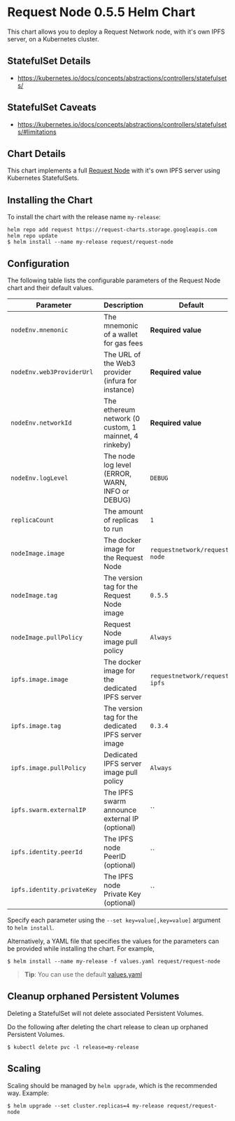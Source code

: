 # Request Node 0.5.5 Helm Chart

This chart allows you to deploy a Request Network node, with it's own IPFS server, on a Kubernetes cluster.

## StatefulSet Details

- https://kubernetes.io/docs/concepts/abstractions/controllers/statefulsets/

## StatefulSet Caveats

- https://kubernetes.io/docs/concepts/abstractions/controllers/statefulsets/#limitations

## Chart Details

This chart implements a full [Request Node](https://github.com/RequestNetwork/requestNetwork/tree/development/packages/request-node) with it's own IPFS server using Kubernetes StatefulSets.

## Installing the Chart

To install the chart with the release name `my-release`:

```console
helm repo add request https://request-charts.storage.googleapis.com
helm repo update
$ helm install --name my-release request/request-node
```

## Configuration

The following table lists the configurable parameters of the Request Node chart and their default values.

| Parameter                  | Description                                           | Default                       |
| -------------------------- | ----------------------------------------------------- | ----------------------------- |
| `nodeEnv.mnemonic`         | The mnemonic of a wallet for gas fees                 | **Required value**            |
| `nodeEnv.web3ProviderUrl`  | The URL of the Web3 provider (infura for instance)    | **Required value**            |
| `nodeEnv.networkId`        | The ethereum network (0 custom, 1 mainnet, 4 rinkeby) | **Required value**            |
| `nodeEnv.logLevel`         | The node log level (ERROR, WARN, INFO or DEBUG)       | `DEBUG`                       |
| `replicaCount`             | The amount of replicas to run                         | `1`                           |
| `nodeImage.image`          | The docker image for the Request Node                 | `requestnetwork/request-node` |
| `nodeImage.tag`            | The version tag for the Request Node image            | `0.5.5`                       |
| `nodeImage.pullPolicy`     | Request Node image pull policy                        | `Always`                      |
| `ipfs.image.image`         | The docker image for the dedicated IPFS server        | `requestnetwork/request-ipfs` |
| `ipfs.image.tag`           | The version tag for the dedicated IPFS server image   | `0.3.4`                       |
| `ipfs.image.pullPolicy`    | Dedicated IPFS server image pull policy               | `Always`                      |
| `ipfs.swarm.externalIP`    | The IPFS swarm announce external IP (optional)        | ``                            |
| `ipfs.identity.peerId`     | The IPFS node PeerID (optional)                       | ``                            |
| `ipfs.identity.privateKey` | The IPFS node Private Key (optional)                  | ``                            |

Specify each parameter using the `--set key=value[,key=value]` argument to `helm install`.

Alternatively, a YAML file that specifies the values for the parameters can be provided while installing the chart. For example,

```console
$ helm install --name my-release -f values.yaml request/request-node
```

> **Tip**: You can use the default [values.yaml](values.yaml)

## Cleanup orphaned Persistent Volumes

Deleting a StatefulSet will not delete associated Persistent Volumes.

Do the following after deleting the chart release to clean up orphaned Persistent Volumes.

```console
$ kubectl delete pvc -l release=my-release
```

## Scaling

Scaling should be managed by `helm upgrade`, which is the recommended way. Example:

```
$ helm upgrade --set cluster.replicas=4 my-release request/request-node
```
